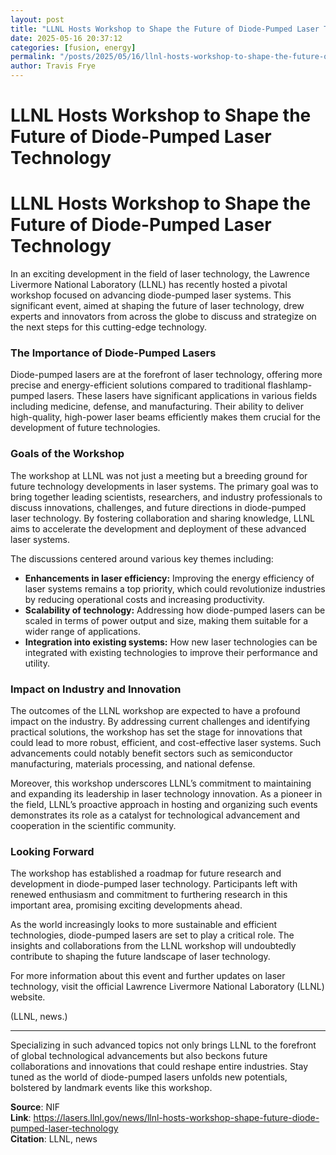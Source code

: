 ```yaml
---
layout: post
title: "LLNL Hosts Workshop to Shape the Future of Diode-Pumped Laser Technology"
date: 2025-05-16 20:37:12
categories: [fusion, energy]
permalink: "/posts/2025/05/16/llnl-hosts-workshop-to-shape-the-future-of-diode-pumped-laser-technology/"
author: Travis Frye
---
```


# LLNL Hosts Workshop to Shape the Future of Diode-Pumped Laser Technology

# LLNL Hosts Workshop to Shape the Future of Diode-Pumped Laser Technology

In an exciting development in the field of laser technology, the Lawrence Livermore National Laboratory (LLNL) has recently hosted a pivotal workshop focused on advancing diode-pumped laser systems. This significant event, aimed at shaping the future of laser technology, drew experts and innovators from across the globe to discuss and strategize on the next steps for this cutting-edge technology.

### The Importance of Diode-Pumped Lasers

Diode-pumped lasers are at the forefront of laser technology, offering more precise and energy-efficient solutions compared to traditional flashlamp-pumped lasers. These lasers have significant applications in various fields including medicine, defense, and manufacturing. Their ability to deliver high-quality, high-power laser beams efficiently makes them crucial for the development of future technologies.

### Goals of the Workshop

The workshop at LLNL was not just a meeting but a breeding ground for future technology developments in laser systems. The primary goal was to bring together leading scientists, researchers, and industry professionals to discuss innovations, challenges, and future directions in diode-pumped laser technology. By fostering collaboration and sharing knowledge, LLNL aims to accelerate the development and deployment of these advanced laser systems.

The discussions centered around various key themes including:
- **Enhancements in laser efficiency:** Improving the energy efficiency of laser systems remains a top priority, which could revolutionize industries by reducing operational costs and increasing productivity.
- **Scalability of technology:** Addressing how diode-pumped lasers can be scaled in terms of power output and size, making them suitable for a wider range of applications.
- **Integration into existing systems:** How new laser technologies can be integrated with existing technologies to improve their performance and utility.

### Impact on Industry and Innovation

The outcomes of the LLNL workshop are expected to have a profound impact on the industry. By addressing current challenges and identifying practical solutions, the workshop has set the stage for innovations that could lead to more robust, efficient, and cost-effective laser systems. Such advancements could notably benefit sectors such as semiconductor manufacturing, materials processing, and national defense.

Moreover, this workshop underscores LLNL’s commitment to maintaining and expanding its leadership in laser technology innovation. As a pioneer in the field, LLNL’s proactive approach in hosting and organizing such events demonstrates its role as a catalyst for technological advancement and cooperation in the scientific community.

### Looking Forward

The workshop has established a roadmap for future research and development in diode-pumped laser technology. Participants left with renewed enthusiasm and commitment to furthering research in this important area, promising exciting developments ahead.

As the world increasingly looks to more sustainable and efficient technologies, diode-pumped lasers are set to play a critical role. The insights and collaborations from the LLNL workshop will undoubtedly contribute to shaping the future landscape of laser technology.

For more information about this event and further updates on laser technology, visit the official Lawrence Livermore National Laboratory (LLNL) website.

(LLNL, news.)

---
Specializing in such advanced topics not only brings LLNL to the forefront of global technological advancements but also beckons future collaborations and innovations that could reshape entire industries. Stay tuned as the world of diode-pumped lasers unfolds new potentials, bolstered by landmark events like this workshop.

**Source**: NIF  
**Link**: https://lasers.llnl.gov/news/llnl-hosts-workshop-shape-future-diode-pumped-laser-technology  
**Citation**: LLNL, news
